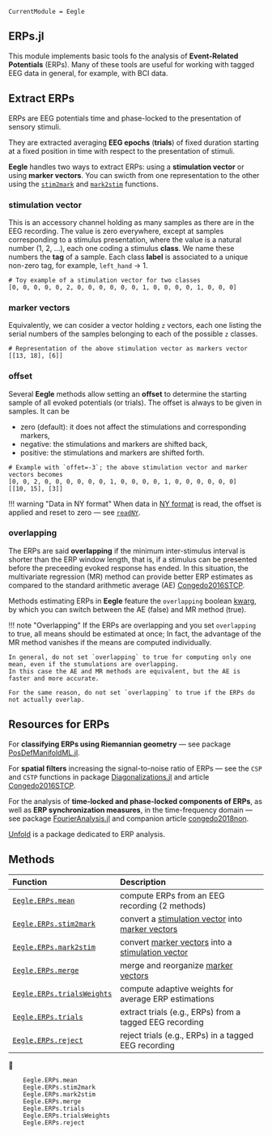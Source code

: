 ```@meta
CurrentModule = Eegle
```

## ERPs.jl

This module implements basic tools fo the analysis of **Event-Related Potentials** (ERPs). 
Many of these tools are useful for working with tagged EEG data in general, for example, with BCI data.

## Extract ERPs

ERPs are EEG potentials time and phase-locked to the presentation of sensory stimuli.

They are extracted averaging **EEG epochs** (**trials**) of fixed duration starting at a fixed position in time with respect to the presentation of stimuli.

**Eegle** handles two ways to extract ERPs:
using a **stimulation vector** or using **marker vectors**. You can swicth from one representation to the other using
the [`stim2mark`](@ref) and [`mark2stim`](@ref) functions.

### stimulation vector

This is an accessory channel holding as many samples as there are in the EEG recording. The value
is zero everywhere, except at samples corresponding to a stimulus presentation, where the value is
a natural number (1, 2, ...), each one coding a stimulus **class**. We name these numbers the **tag** of a sample. Each class **label** is associated to a unique non-zero tag, for example, `left_hand` → 1.

```
# Toy example of a stimulation vector for two classes
[0, 0, 0, 0, 0, 2, 0, 0, 0, 0, 0, 0, 1, 0, 0, 0, 0, 1, 0, 0, 0]
```

### marker vectors

Equivalently, we can cosider a vector holding ``z`` vectors, each one listing the serial numbers
of the samples belonging to each of the possible ``z`` classes.

```
# Representation of the above stimulation vector as markers vector
[[13, 18], [6]]
```

### offset

Several **Eegle** methods allow setting an **offset** to determine the starting sample of all evoked potentials (or trials).
The offset is always to be given in samples. It can be 
- zero (default): it does not affect the stimulations and corresponding markers, 
- negative: the stimulations and markers are shifted back,
- positive: the stimulations and markers are shifted forth.

```
# Example with `offet=-3`; the above stimulation vector and marker vectors becomes
[0, 0, 2, 0, 0, 0, 0, 0, 0, 1, 0, 0, 0, 0, 1, 0, 0, 0, 0, 0, 0]
[[10, 15], [3]]
```

!!! warning "Data in NY format"
    When data in [NY format](@ref) is read, the offset is applied and reset to zero — see [`readNY`](@ref).

### overlapping

The ERPs are said **overlapping** if the minimum inter-stimulus interval is shorter than the ERP window length,
that is, if a stimulus can be presented before the preceeding evoked response has ended.
In this situation, the multivariate regression (MR) method can provide better ERP estimates as compared 
to the standard arithmetic average (AE) [Congedo2016STCP](@cite).

Methods estimating ERPs in **Eegle** feature the `overlapping` boolean [kwarg](@ref "Acronyms"), by which you can switch
between the AE (false) and MR method (true).

!!! note "Overlapping"
    If the ERPs are overlapping and you set `overlapping` to true, all means should be estimated at once;
    In fact, the advantage of the MR method vanishes if the means are computed individually. 
    
    In general, do not set `overlapping` to true for computing only one mean, even if the stumulations are overlapping.
    In this case the AE and MR methods are equivalent, but the AE is faster and more accurate.
    
    For the same reason, do not set `overlapping` to true if the ERPs do not actually overlap.

## Resources for ERPs

For **classifying ERPs using Riemannian geometry** — see package [PosDefManifoldML.jl](https://github.com/Marco-Congedo/PosDefManifoldML.jl).

For **spatial filters** increasing the signal-to-noise ratio of ERPs — see the `CSP` and `CSTP` functions in package [Diagonalizations.jl](https://github.com/Marco-Congedo/Diagonalizations.jl) and article [Congedo2016STCP](@cite).

For the analysis of **time-locked and phase-locked components of ERPs**, as well as **ERP synchronization measures**, in the time-frequency domain — see package [FourierAnalysis.jl](https://github.com/Marco-Congedo/FourierAnalysis.jl) and companion article [congedo2018non](@cite).

[Unfold](https://github.com/unfoldtoolbox/Unfold.jl) is a package dedicated to ERP analysis.


## Methods

|  Function      |           Description             |
|:-----------------------|:----------------------------------|
| [`Eegle.ERPs.mean`](@ref) | compute ERPs from an EEG recording (2 methods)|
| [`Eegle.ERPs.stim2mark`](@ref) | convert a [stimulation vector](@ref) into [marker vectors](@ref)|
| [`Eegle.ERPs.mark2stim`](@ref) | convert [marker vectors](@ref) into a [stimulation vector](@ref) |
| [`Eegle.ERPs.merge`](@ref) | merge and reorganize [marker vectors](@ref) |
| [`Eegle.ERPs.trialsWeights`](@ref) | compute adaptive weights for average ERP estimations |
| [`Eegle.ERPs.trials`](@ref) | extract trials (e.g., ERPs) from a  tagged EEG recording |
| [`Eegle.ERPs.reject`](@ref) | reject trials (e.g., ERPs) in a tagged EEG recording |
📖
```@docs
    Eegle.ERPs.mean
    Eegle.ERPs.stim2mark
    Eegle.ERPs.mark2stim
    Eegle.ERPs.merge
    Eegle.ERPs.trials
    Eegle.ERPs.trialsWeights
    Eegle.ERPs.reject
```
